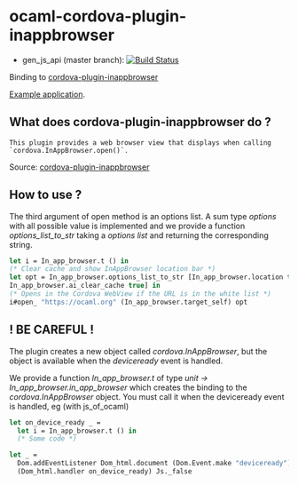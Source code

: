 # ocaml-cordova-plugin-inappbrowser

* gen_js_api (master branch): [![Build Status](https://travis-ci.org/dannywillems/ocaml-cordova-plugin-inappbrowser.svg?branch=master)](https://travis-ci.org/dannywillems/ocaml-cordova-plugin-inappbrowser)

Binding to
[cordova-plugin-inappbrowser](https://github.com/apache/cordova-plugin-inappbrowser)

[Example
application](https://github.com/dannywillems/ocaml-cordova-plugin-inappbrowser-example).

## What does cordova-plugin-inappbrowser do ?

```
This plugin provides a web browser view that displays when calling
`cordova.InAppBrowser.open()`.
```

Source: [cordova-plugin-inappbrowser](https://github.com/apache/cordova-plugin-inappbrowser)

## How to use ?

The third argument of open method is an options list. A sum type *options* with
all possible value is implemented and we provide a function
*options_list_to_str* taking a *options list* and returning the corresponding
string.

```OCaml
let i = In_app_browser.t () in
(* Clear cache and show InAppBrowser location bar *)
let opt = In_app_browser.options_list_to_str [In_app_browser.location true ;
In_app_browser.ai_clear_cache true] in
(* Opens in the Cordova WebView if the URL is in the white list *)
i#open_ "https://ocaml.org" (In_app_browser.target_self) opt
```

## ! BE CAREFUL !

The plugin creates a new object called *cordova.InAppBrowser*, but the object is
available when the *deviceready* event is handled.

We provide a function *In_app_browser.t* of type *unit -> In_app_browser.in_app_browser* which creates the
binding to the *cordova.InAppBrowser* object. You must call it when the deviceready
event is handled, eg (with js_of_ocaml)

```OCaml
let on_device_ready _ =
  let i = In_app_browser.t () in
  (* Some code *)

let _ =
  Dom.addEventListener Dom_html.document (Dom.Event.make "deviceready")
  (Dom_html.handler on_device_ready) Js._false
```
